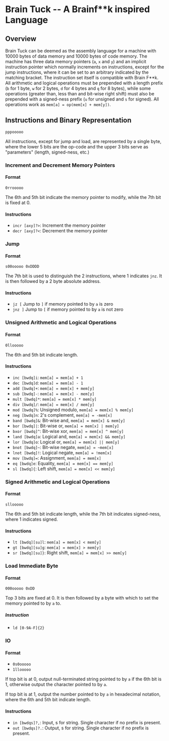 # Brain Tuck -- A Brainf**k inspired Language
## Overview
Brain Tuck can be deemed as the assembly language for a machine with 10000 bytes
of data memory and 10000 bytes of code memory. The machine has three data
memory pointers (`a`, `x` and `y`) and an implicit instruction pointer which
normally increments on instructions, except for the jump instructions, where
it can be set to an arbitrary indicated by the matching bracket. The instruction
set itself is compatible with Brain F**k. All arithmetic and logical operations
must be prepended with a length prefix (`b` for 1 byte, `w` for 2 bytes, `d`
for 4 bytes and `q` for 8 bytes), while some operations (greater than, less
than and bit-wise right shift) must also be prepended with a signed-ness prefix
(`u` for unsigned and `s` for signed). All operations work as
`mem[a] = op(mem[x] + mem[y])`.

## Instructions and Binary Representation
`pppooooo`

All instructions, except for jump and load, are represented by a single byte,
where the lower 5 bits are the op-code and the upper 3 bits serve as
"parameters" (length, signed-ness, etc.)

### Increment and Decrement Memory Pointers
#### Format
`0rrooooo`

The 6th and 5th bit indicate the memory pointer to modify, while the 7th bit
is fixed at 0.

#### Instructions
* `incr [axy]?>`: Increment the memory pointer
* `decr [axy]?<`: Decrement the memory pointer


### Jump
#### Format
`s00ooooo 0xDDDD`

The 7th bit is used to distinguish the 2 instructions, where 1 indicates `jnz`.
It is then followed by a 2 byte absolute address.

#### Instructions
* `jz [` Jump to `]` if memory pointed to by `a` is zero
* `jnz ]` Jump to `[` if memory pointed to by `a` is not zero


### Unsigned Arithmetic and Logical Operations
#### Format
`0llooooo`

The 6th and 5th bit indicate length.

#### Instructions
* `inc [bwdq]i`: `mem[a] = mem[a] + 1`
* `dec [bwdq]d`: `mem[a] = mem[a] - 1`
* `add [bwdq]+`: `mem[a] = mem[x] + mem[y]`
* `sub [bwdq]-`: `mem[a] = mem[x] - mem[y]`
* `mult [bwdq]*`: `mem[a] = mem[x] * mem[y]`
* `div [bwdq]/`: `mem[a] = mem[x] / mem[y]`
* `mod [bwdq]%`: Unsigned modulo, `mem[a] = mem[x] % mem[y]`
* `neg [bwdq]n`: 2's complement, `mem[a] = -mem[x]`
* `band [bwdq]&`: Bit-wise and, `mem[a] = mem[x] & mem[y]`
* `bor [bwdq]|`: Bit-wise or, `mem[a] = mem[x] | mem[y]`
* `bxor [bwdq]^`: Bit-wise xor, `mem[a] = mem[x] ^ mem[y]`
* `land [bwdq]a`: Logical and, `mem[a] = mem[x] && mem[y]`
* `lor [bwdq]o`: Logical or, `mem[a] = mem[x] || mem[y]`
* `bnot [bwdq]~`: Bit-wise negate, `mem[a] = ~mem[x]`
* `lnot [bwdq]!`: Logical negate, `mem[a] = !mem[x]`
* `mov [bwdq]=`: Assignment, `mem[a] = mem[x]`
* `eq [bwdq]e`: Equality, `mem[a] = mem[x] == mem[y]`
* `sl [bwdq]{`: Left shift, `mem[a] = mem[x] << mem[y]`


### Signed Arithmetic and Logical Operations
#### Format
`sllooooo`

The 6th and 5th bit indicate length, while the 7th bit indicates signed-ness,
where 1 indicates signed.

#### Instructions
* `lt [bwdq][su]l`: `mem[a] = mem[x] < mem[y]`
* `gt [bwdq][su]g`: `mem[a] = mem[x] > mem[y]`
* `sr [bwdq][su]}`: Right shift, `mem[a] = mem[x] >> mem[y]`


### Load Immediate Byte
#### Format
`000ooooo 0xDD`

Top 3 bits are fixed at 0. It is then followed by a byte with which to set the
memory pointed to by `a` to.
##### Instruction
* `ld [0-9A-F]{2}`


### IO
#### Format
* `0s0ooooo`
* `1llooooo`

If top bit is at 0, output null-terminated string pointed to by `a` if the 6th
bit is 1, otherwise output the character pointed to by `a`.

If top bit is at 1, output the number pointed to by `a` in hexadecimal notation,
where the 6th and 5th bit indicate length.

#### Instructions
* `in [bwdqs]?,`: Input, s for string. Single character if no prefix is present.
* `out [bwdqs]?.`:
Output, s for string. Single character if no prefix is present.



